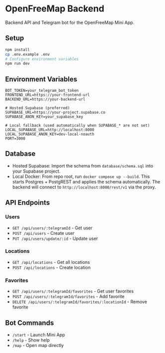 # OpenFreeMap Backend

Backend API and Telegram bot for the OpenFreeMap Mini App.

## Setup

```bash
npm install
cp .env.example .env
# Configure environment variables
npm run dev
```

## Environment Variables

```env
BOT_TOKEN=your_telegram_bot_token
FRONTEND_URL=https://your-frontend-url
BACKEND_URL=https://your-backend-url

# Hosted Supabase (preferred)
SUPABASE_URL=https://your-project.supabase.co
SUPABASE_ANON_KEY=your_supabase_key

# Local fallback (used automatically when SUPABASE_* are not set)
LOCAL_SUPABASE_URL=http://localhost:8000
LOCAL_SUPABASE_ANON_KEY=dev-local-noauth
PORT=3000
```

## Database

- Hosted Supabase: Import the schema from `database/schema.sql` into your Supabase project.
- Local Docker: From repo root, run `docker compose up --build`. This starts Postgres + PostgREST and applies the schema automatically. The backend will connect to `http://localhost:8000/rest/v1` via the proxy.

## API Endpoints

### Users
- `GET /api/users/:telegramId` - Get user
- `POST /api/users` - Create user
- `PUT /api/users/update/:id` - Update user

### Locations
- `GET /api/locations` - Get all locations
- `POST /api/locations` - Create location

### Favorites
- `GET /api/users/:telegramId/favorites` - Get user favorites
- `POST /api/users/:telegramId/favorites` - Add favorite
- `DELETE /api/users/:telegramId/favorites/:locationId` - Remove favorite

## Bot Commands

- `/start` - Launch Mini App
- `/help` - Show help
- `/map` - Open map directly
